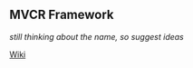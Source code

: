 ## MVCR Framework

_still thinking about the name, so suggest ideas_

[Wiki](https://github.com/fl3xice/mvcr.cc/wiki)
